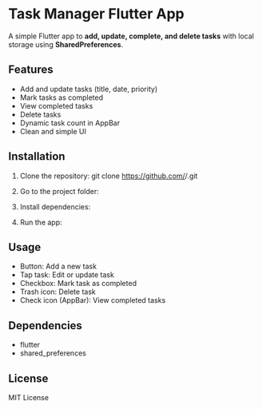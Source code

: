 # Task Manager Flutter App

A simple Flutter app to **add, update, complete, and delete tasks** with local storage using **SharedPreferences**.

## Features

- Add and update tasks (title, date, priority)
- Mark tasks as completed
- View completed tasks
- Delete tasks
- Dynamic task count in AppBar
- Clean and simple UI

## Installation

1. Clone the repository: git clone https://github.com/<your-username>/<repo-name>.git

2. Go to the project folder:

3. Install dependencies:

4. Run the app:

## Usage

- Button: Add a new task
- Tap task: Edit or update task
- Checkbox: Mark task as completed
- Trash icon: Delete task
- Check icon (AppBar): View completed tasks

## Dependencies

- flutter
- shared_preferences

## License

MIT License
